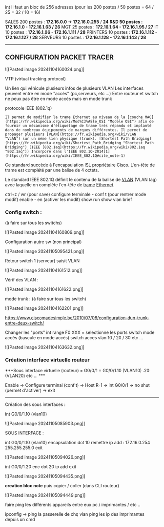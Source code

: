 int
Il faut un bloc de 256 adresses (pour les 200 postes / 50 postes = 64 / 25 = 32 / 10 = 16)

SALES 200 postes  : **172.16.0.0 -> 172.16.0.255** / **24**
**R&D 50 postes  : 172.16.1.0   - 172.16.1.63 / 26**
MGT 25 postes  : **172.16.1.64  - 172.16.1.95 / 27**
IT 10 postes : **172.16.1.96  - 172.16.1.111 / 28** 
PRINTERS 10 postes : **172.16.1.112 - 172.16.1.127 / 28**
SERVEURS 10 postes  : **172.16.1.128 - 172.16.1.143 / 28**

---

## CONFIGURATION PACKET TRACER

![[Pasted image 20241104160024.png]]

VTP (virtual tracking protocol)

Un lien qui véhicule plusieurs infos de plusieurs VLAN 
Les interfaces peuvent entre en mode "accès" (pc,serveurs, etc ...)
Entre routeur et switch ne peux pas être en mode accès mais en mode trunk

protocole IEEE (802.1q) 

	Il permet de modifier la trame Ethernet au niveau de la [couche MAC](https://fr.wikipedia.org/wiki/Mod%C3%A8le_OSI "Modèle OSI") afin de fournir un mécanisme d'étiquetage de trame très répandu et implanté dans de nombreux équipements de marques différentes. Il permet de propager plusieurs [VLAN](https://fr.wikipedia.org/wiki/VLAN "VLAN") sur un même lien physique (trunk). [Shortest Path Bridging](https://fr.wikipedia.org/wiki/Shortest_Path_Bridging "Shortest Path Bridging") (IEEE [802.1aq](https://fr.wikipedia.org/wiki/802.1aq "802.1aq")) Incorporé dans l'IEEE 802.1Q-2014[1](https://fr.wikipedia.org/wiki/IEEE_802.1Q#cite_note-1)

Ce standard succède à l'encapsulation [ISL](https://fr.wikipedia.org/wiki/Cisco_Inter-Switch_Link "Cisco Inter-Switch Link") [propriétaire](https://fr.wikipedia.org/wiki/Logiciel_propri%C3%A9taire "Logiciel propriétaire") [Cisco](https://fr.wikipedia.org/wiki/Cisco_Systems "Cisco Systems"). L'en-tête de trame est complété par une balise de 4 octets.

Le standard IEEE 802.1Q définit le contenu de la balise de [VLAN](https://fr.wikipedia.org/wiki/Virtual_LAN "Virtual LAN") (VLAN tag) avec laquelle on complète l'en-tête de [trame](https://fr.wikipedia.org/wiki/Trame_(informatique) "Trame (informatique)") [Ethernet](https://fr.wikipedia.org/wiki/Ethernet "Ethernet"). 


ctrl+z / wr (pour save)
configure terminale - conf t (pour rentrer mode modif)
enable - en (activer les modif)
show run 
show vlan brief

### Config switch : 
(à faire sur tous les switchs)

![[Pasted image 20241104160809.png]]

Configuration autre sw (non principal)

![[Pasted image 20241105095421.png]]

Retour switch 1 (serveur) saisit VLAN 

![[Pasted image 20241104161512.png]]

Vérif des VLAN :

![[Pasted image 20241104161622.png]]

mode trunk : (à faire sur tous les switch) 

![[Pasted image 20241104162201.png]]

https://www.ciscomadesimple.be/2010/07/08/configuration-dun-trunk-entre-deux-switch/

Changer les "ports"
int range F0 XXX = selectionne les ports
switch mode accès (bascule en mode accès)
switch acces vlan 10 / 20 / 30 etc ... 

![[Pasted image 20241104163632.png]]

### Création interface virtuelle routeur

***Sous interface virtuelle (rooteur) = G0/0/1 = G0/0/1.10 (VLAN10) .20 (VLAN20) etc ... ***

Enable -> Configure terminal (conf t) -> Host R-1 -> int G0/0/1 -> no shut (permet d'activer) -> exit 

---
Création des sous interfaces : 

int G0/0/1.10 (vlan10)

![[Pasted image 20241105085903.png]]

SOUS INTERFACE : 

int G0/0/1.10 (vlan10) 
encapsulation dot 10
remettre ip add : 172.16.0.254 255.255.255.0
exit 

![[Pasted image 20241105094026.png]]

int G0/0/1.20 
enc dot 20
ip add 
exit 

![[Pasted image 20241105094435.png]]

**creation bloc note** puis copier / coller (dans CLI routeur)

![[Pasted image 20241105094449.png]]

faire ping les différents appareils entre eux pc / imprimantes /  etc .. 

ipconfig -> ping la passerelle de chq vlan
ping les ip des imprimantes depuis un cmd



